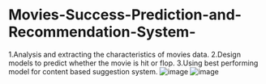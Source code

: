 # Movies-Success-Prediction-and-Recommendation-System-

1.Analysis and extracting the characteristics of movies data.
2.Design models to predict whether the movie is hit or flop.
3.Using best performing model for content based suggestion system.
![image](https://github.com/user-attachments/assets/bfdd18c5-c725-40ed-bd5b-36286150aab7)
![image](https://github.com/user-attachments/assets/eaa4b791-52e0-40fc-887c-eb3779e3c38f)
